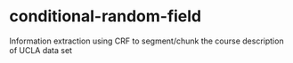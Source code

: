 # conditional-random-field
Information extraction using CRF to segment/chunk the course description of UCLA data set
